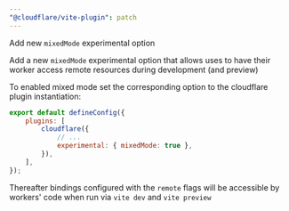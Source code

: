 ```yaml
---
"@cloudflare/vite-plugin": patch
---
```


Add new `mixedMode` experimental option

Add a new `mixedMode` experimental option that allows uses to have their worker access remote resources during development (and preview)

To enabled mixed mode set the corresponding option to the cloudflare plugin instantiation:

```js
export default defineConfig({
	plugins: [
		cloudflare({
			// ...
			experimental: { mixedMode: true },
		}),
	],
});
```

Thereafter bindings configured with the `remote` flags will be accessible by workers' code when run via `vite dev` and `vite preview`
